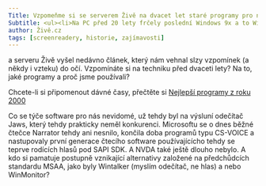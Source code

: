 ```yaml
---
Title: Vzpomeňme si se serverem Živě na dvacet let staré programy pro naše pécéčka
Subtitle: <ul><li>Na PC před 20 lety frčely poslední Windows 9x a to Windows 98 SE a poté Windows ME, W2000 nastupovali jako zjevení<li>Průzkumník byl na pěst, ještě že tu byl Windows Commander, předchůdce Total commanderu<li>Jaws už existoval, NVDA samozřejmě ne. Alternativy pro Jaws vznikaly, třeba WinMonitor nebo WinTalker</ul>
author: Živě.cz
tags: [screenreadery, historie, zajímavosti]
---
```

 
a serveru Živě vyšel nedávno článek, který nám vehnal slzy vzpomínek (a někdy i vzteku) do očí. Vzpomínáte si na techniku před dvaceti lety? Na to, jaké programy a proč jsme používali?

Chcete-li si připomenout dávné časy, přečtěte si [Nejlepší programy z roku 2000](https://www.zive.cz/clanky/nejlepsi-programy-z-roku-2000-podivejte-se-bez-ceho-jste-tehdy-vubec-nemohli-fungovat/sc-3-a-204265/default.aspx)

Co se týče software pro nás nevidomé, už tehdy byl na výsluní odečítač Jaws, který tehdy prakticky neměl konkurenci. Microsoftu se o dnes běžné čtečce Narrator tehdy ani nesnilo, končila doba programů typu CS-VOICE a nastupovaly první generace čtecího software používajícícho tehdy se teprve rodících hlasů pod SAPI SDK. A NVDA také ještě dlouho nebylo. A kdo si pamatuje postupně vznikající alternativy založené na předchůdcích standardu MSAA, jako byly Wintalker (myslím odečítač, ne hlas) a nebo WinMonitor?

